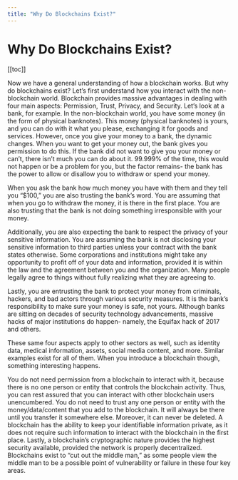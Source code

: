 ```yaml
---
title: "Why Do Blockchains Exist?"
---
```


# Why Do Blockchains Exist?

[[toc]]

Now we have a general understanding of how a blockchain works.  But why do blockchains exist?  Let’s first understand how you interact with the non-blockchain world.  Blockchain provides massive advantages in dealing with four main aspects: Permission, Trust, Privacy, and Security.
Let’s look at a bank, for example.  In the non-blockchain world, you have some money (in the form of physical banknotes).  This money (physical banknotes) is yours, and you can do with it what you please, exchanging it for goods and services.  However, once you give your money to a bank, the dynamic changes.  When you want to get your money out, the bank gives you permission to do this.  If the bank did not want to give you your money or can’t, there isn’t much you can do about it.  99.999% of the time, this would not happen or be a problem for you, but the factor remains- the bank has the power to allow or disallow you to withdraw or spend your money.

When you ask the bank how much money you have with them and they tell you “$100,” you are also trusting the bank’s word.  You are assuming that when you go to withdraw the money, it is there in the first place.  You are also trusting that the bank is not doing something irresponsible with your money.

Additionally, you are also expecting the bank to respect the privacy of your sensitive information.  You are assuming the bank is not disclosing your sensitive information to third parties unless your contract with the bank states otherwise.  Some corporations and institutions might take any opportunity to profit off of your data and information, provided it is within the law and the agreement between you and the organization.  Many people legally agree to things without fully realizing what they are agreeing to.

Lastly, you are entrusting the bank to protect your money from criminals, hackers, and bad actors through various security measures.  It is the bank’s responsibility to make sure your money is safe, not yours.  Although banks are sitting on decades of security technology advancements, massive hacks of major institutions do happen- namely, the Equifax hack of 2017 and others.

These same four aspects apply to other sectors as well, such as identity data, medical information, assets, social media content, and more.  Similar examples exist for all of them.  When you introduce a blockchain though, something interesting happens.

You do not need permission from a blockchain to interact with it, because there is no one person or entity that controls the blockchain activity.  Thus, you can rest assured that you can interact with other blockchain users unencumbered.  You do not need to trust any one person or entity with the money/data/content that you add to the blockchain.  It will always be there until you transfer it somewhere else.  Moreover, it can never be deleted.  A blockchain has the ability to keep your identifiable information private, as it does not require such information to interact with the blockchain in the first place.  Lastly, a blockchain’s cryptographic nature provides the highest security available, provided the network is properly decentralized.  Blockchains exist to “cut out the middle man,” as some people view the middle man to be a possible point of vulnerability or failure in these four key areas.
